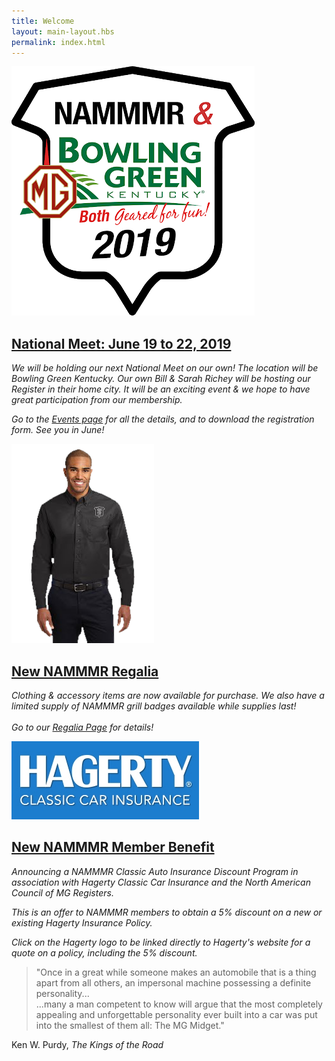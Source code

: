 ```yaml
---
title: Welcome
layout: main-layout.hbs
permalink: index.html
---
```


<div id="content-sections" class="content-block content-background">
<section id="home-feature" class="divided">
<a class="plain" href="events/"><img class="section-img" src="img/2019-bowling-green-logo.png" alt="2019: NAMMMR & Bowling Green Kentucky, Both Geared for Fun!" /></a>

<a class="plain" href="events/">
<h2 class="green-heading">National&nbsp;Meet:
June&nbsp;19&nbsp;to&nbsp;22, 2019</h2>
</a>

*We will be holding our next National Meet
on our own! The location will be
Bowling Green Kentucky.
Our own Bill & Sarah Richey will be hosting
our Register in their home city.
It will be an exciting event
& we hope to have great participation
from our membership.*

*Go to the [Events page](events/) for all the details, and to
download the registration form. See you in June!*
</section>
<section class="content divided">
<a class="plain" href="regalia/"><img class="section-img" src="img/regalia-sample.png" alt="" /><a>

<a class="plain" href="regalia/">
<h2 class="green-heading">New NAMMMR Regalia</h2>
</a>

*Clothing & accessory items are now available for purchase.
We also have a limited supply of NAMMMR grill badges available
while supplies last!
<br><br>
Go to our <a href="regalia/">Regalia Page</a> for details!*
</section>
<section class="content">
<a class="plain" href="https://www.hagerty.com/apps/-/CLLTM"><img id="hagerty-logo" class="section-img" src="img/hagerty-logo.jpg" alt="" /><a>

<a class="plain" href="https://www.hagerty.com/apps/-/CLLTM">
<h2 class="green-heading">New NAMMMR Member Benefit</h2>
</a>

*Announcing a NAMMMR Classic Auto Insurance
Discount Program in association with
Hagerty Classic Car Insurance
and the North American Council of MG Registers.*

*This is an offer to NAMMMR members to obtain a 5% discount on
a new or existing Hagerty Insurance Policy.*

*Click on the Hagerty logo to be linked directly to Hagerty's website
for a quote on a policy, including the 5% discount.*
</section>
</div>

<div id="home-quote" class="content-block">
<aside>
<blockquote>
"Once in a great while someone makes an automobile that is a thing apart from all others, 
an impersonal machine possessing a definite personality...<br>
...many a man competent to know will argue
that the most completely appealing
and unforgettable personality ever built into a car
was put into the smallest of them all:
The MG Midget."
</blockquote>

Ken W. Purdy, *The Kings of the Road*
</aside>
</div>
